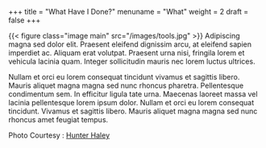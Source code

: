 +++
title = "What Have I Done?"
menuname = "What"
weight = 2
draft = false
+++

{{< figure class="image main" src="/images/tools.jpg" >}}
Adipiscing magna sed dolor elit. Praesent eleifend dignissim arcu, at eleifend sapien imperdiet ac. Aliquam erat volutpat. Praesent urna nisi, fringila lorem et vehicula lacinia quam. Integer sollicitudin mauris nec lorem luctus ultrices.

Nullam et orci eu lorem consequat tincidunt vivamus et sagittis libero. Mauris aliquet magna magna sed nunc rhoncus pharetra. Pellentesque condimentum sem. In efficitur ligula tate urna. Maecenas laoreet massa vel lacinia pellentesque lorem ipsum dolor. Nullam et orci eu lorem consequat tincidunt. Vivamus et sagittis libero. Mauris aliquet magna magna sed nunc rhoncus amet feugiat tempus.

<span>Photo Courtesy : <a href="https://unsplash.com/@avirichards?utm_medium=referral&amp;utm_campaign=photographer-credit&amp;utm_content=creditBadge" rel="noopener noreferrer" title="Download free do whatever you want high-resolution photos from Hunter Haley">Hunter Haley</a></span>
